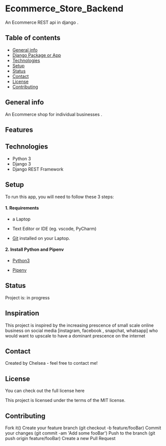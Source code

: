 # Ecommerce_Store_Backend


An Ecommerce REST api in django .




## Table of contents
* [General info](#general-info)
* [Django Package or App](#django-package-or-app)
* [Technologies](#technologies)
* [Setup](#setup)
* [Status](#status)
* [Contact](#contact)
* [License](#license)
* [Contributing](#contributing)


## General info
An Ecommerce shop for individual businesses .




## Features




## Technologies
* Python 3
* Django 3
* Django REST Framework




## Setup

To run this app, you will need to follow these 3 steps:

#### 1. Requirements
  - a Laptop

  - Text Editor or IDE (eg. vscode, PyCharm)

  - [Git](https://git-scm.com/book/en/v2/Getting-Started-Installing-Git) installed on your Laptop.


#### 2. Install Python and Pipenv
  - [Python3](https://www.python.org/downloads/)
  

  - [Pipenv](https://pipenv-es.readthedocs.io/es/stable/)

## Status
Project is: in progress


## Inspiration
This project is inspired by the increasing prescence of small scale online business on social media [instagram, facebook , snapchat, whatsapp] who would want to upscale to have a dominant prescence on the internet
## Contact
Created by Chelsea - feel free to contact me!

## License
You can check out the full license here

This project is licensed under the terms of the MIT license.

## Contributing
Fork it()
Create your feature branch (git checkout -b feature/fooBar)
Commit your changes (git commit -am 'Add some fooBar')
Push to the branch (git push origin feature/fooBar)
Create a new Pull Request

